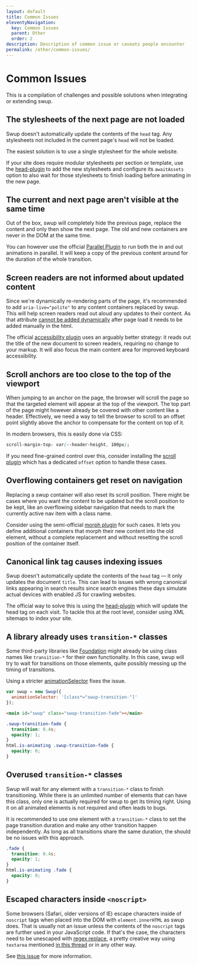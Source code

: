 ```yaml
---
layout: default
title: Common Issues
eleventyNavigation:
  key: Common Issues
  parent: Other
  order: 2
description: Description of common issue or caveats people encounter
permalink: /other/common-issues/
---
```


# Common Issues

This is a compilation of challenges and possible solutions when integrating or extending swup.

## The stylesheets of the next page are not loaded

Swup doesn't automatically update the contents of the `head` tag. Any stylesheets not included in
the current page's `head` will not be loaded.

The easiest solution is to use a single stylesheet for the whole website.

If your site does require modular stylesheets per section or template, use the
[head-plugin](/plugins/head-plugin/) to add the new stylesheets and configure its `awaitAssets`
option to also wait for those stylesheets to finish loading before animating in the new page.

## The current and next page aren't visible at the same time

Out of the box, swup will completely hide the previous page, replace the content and only then
show the next page. The old and new containers are never in the DOM at the same time.

You can however use the official [Parallel Plugin](/plugins/parallel-plugin/) to run both the in
and out animations in parallel. It will keep a copy of the previous content around for the duration
of the whole transition.

## Screen readers are not informed about updated content

Since we're dynamically re-rendering parts of the page, it's recommended to add `aria-live="polite"`
to any content containers replaced by swup. This will help screen readers read out aloud any
updates to their content. As that attribute [cannot be added dynamically](https://developer.mozilla.org/en-US/docs/Web/Accessibility/ARIA/ARIA_Live_Regions) after page load it needs to be added manually in the html.

The official [accessibility plugin](/plugins/a11y-plugin/) uses an arguably better strategy: it
reads out the title of the new document to screen readers, requiring no change to your markup. It
will also focus the main content area for improved keyboard accessibility.

## Scroll anchors are too close to the top of the viewport

When jumping to an anchor on the page, the browser will scroll the page so that the targeted
element will appear at the top of the viewport. The top part of the page might however already be
covered with other content like a header. Effectively, we need a way to tell the browser to scroll
to an offset point slightly above the anchor to compensate for the content on top of it.

In modern browsers, this is easily done via CSS:

```css
scroll-margin-top: var(--header-height, 100px);
```

If you need fine-grained control over this, consider installing the
[scroll plugin](/plugins/scroll-plugin/) which has a dedicated `offset` option to handle these
cases.

## Overflowing containers get reset on navigation

Replacing a swup container will also reset its scroll position. There might be cases where you
want the content to be updated but the scroll position to be kept, like an overflowing sidebar
navigation that needs to mark the currently active nav item with a class name.

Consider using the semi-official [morph plugin](https://github.com/daun/swup-morph-plugin) for such
cases. It lets you define additional containers that morph their new content into the old element,
without a complete replacement and without resetting the scroll position of the container itself.

## Canonical link tag causes indexing issues

Swup doesn't automatically update the contents of the `head` tag — it only updates the document
`title`. This can lead to issues with wrong canonical links appearing in search results since search
engines these days simulate actual devices with enabled JS for crawling websites.

The official way to solve this is using the [head-plugin](/plugins/head-plugin/) which will
update the head tag on each visit. To tackle this at the root level, consider using XML sitemaps to
index your site.

## A library already uses `transition-*` classes

Some third-party libraries like [Foundation](https://foundation.zurb.com/) might already be using
class names like `transition-*` for their own functionality. In this case, swup will try to wait
for transitions on those elements, quite possibly messing up the timing of transitions.

Using a stricter [animationSelector](/options/#animation-selector) fixes the issue.

```javascript
var swup = new Swup({
  animationSelector: '[class*="swup-transition-"]'
});
```

```html
<main id="swup" class="swup-transition-fade"></main>
```

```css
.swup-transition-fade {
  transition: 0.4s;
  opacity: 1;
}
html.is-animating .swup-transition-fade {
  opacity: 0;
}
```

## Overused `transition-*` classes

Swup will wait for any element with a `transition-*` class to finish transitioning.
While there is an unlimited number of elements that can have this class, only one is actually
required for swup to get its timing right. Using it on all animated elements is not required and
often leads to bugs.

It is recommended to use one element with a `transition-*` class to set the page
transition duration and make any other transition happen independently. As long as all transitions
share the same duration, the should be no issues with this approach.

```css
.fade {
  transition: 0.4s;
  opacity: 1;
}
html.is-animating .fade {
  opacity: 0;
}
```

## Escaped characters inside `<noscript>`

Some browsers (Safari, older versions of IE) escape characters inside of `noscript` tags when placed
into the DOM with `element.innerHTML` as swup does. That is usually not an issue unless the contents
of the `noscript` tags are further used in your JavaScript code. If that's the case, the characters
need to be unescaped with [regex replace](https://developer.mozilla.org/en-US/docs/Web/JavaScript/Reference/Global_Objects/String/replace),
a pretty creative way using `textarea` mentioned [in this thread](https://github.com/swup/swup/issues/107)
or in any other way.

See [this issue](https://github.com/swup/swup/issues/107) for more information.
